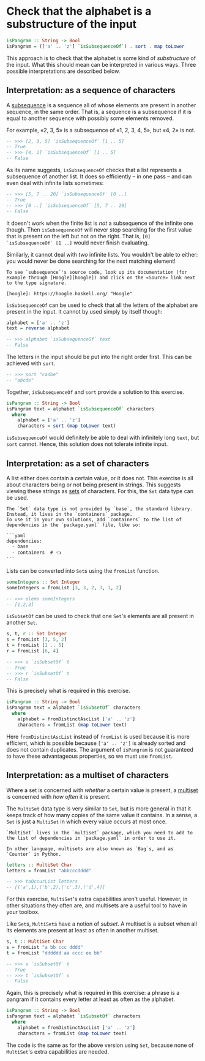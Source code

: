 # Check that the alphabet is a substructure of the input

```haskell
isPangram :: String -> Bool
isPangram = (['a' .. 'z'] `isSubsequenceOf`) . sort . map toLower
```

This approach is to check that the alphabet is some kind of _substructure_ of the input.
What this should mean can be interpreted in various ways.
Three possible interpretations are described below.


## Interpretation: as a sequence of characters

A [subsequence][wikipedia-subsequence] is a sequence all of whose elements are present in another sequence, in the same order.
That is, a sequence is a subsequence if it is equal to another sequence with possibly some elements removed.

For example, «2, 3, 5» is a subsequence of «1, 2, 3, 4, 5», but «4, 2» is not.

```haskell
-- >>> [2, 3, 5] `isSubsequenceOf` [1 .. 5]
-- True
-- >>> [4, 2] `isSubsequenceOf` [1 .. 5]
-- False
```

As its name suggests, `isSubsequenceOf` checks that a list represents a subsequence of another list.
It does so efficiently &ndash; in one pass &ndash; and can even deal with infinite lists sometimes:

```haskell
-- >>> [5, 7 .. 20] `isSubsequenceOf` [0 ..]
-- True
-- >>> [0 ..] `isSubsequenceOf` [5, 7 .. 20]
-- False
```

It doesn't work when the finite list is _not_ a subsequence of the infinite one though.
Then `isSubsequenceOf` will never stop searching for the first value that is present on the left but not on the right.
That is, ``[0] `isSubsequenceOf` [1 ..]`` would never finish evaluating.

Similarly, it cannot deal with _two_ infinite lists.
You wouldn't be able to either: you would never be done searching for the next matching element!

~~~~exercism/advanced
To see `subsequence`'s source code, look up its documentation (for example through [Hoogle][hoogle]) and click on the «Source» link next to the type signature.

[hoogle]: https://hoogle.haskell.org/ "Hoogle"
~~~~

`isSubsequenceOf` can be used to check that all the letters of the alphabet are present in the input.
It cannot by used simply by itself though:

```haskell
alphabet = ['a' .. 'z']
text = reverse alphabet

-- >>> alphabet `isSubsequenceOf` text
-- False
```

The letters in the input should be put into the right order first.
This can be achieved with `sort`.

```haskell
-- >>> sort "cadbe"
-- "abcde"
```

Together, `isSubsequenceOf` and `sort` provide a solution to this exercise.

```haskell
isPangram :: String -> Bool
isPangram text = alphabet `isSubsequenceOf` characters
  where
    alphabet = ['a' .. 'z']
    characters = sort (map toLower text)
```

`isSubsequenceOf` would definitely be able to deal with infinitely long `text`, but `sort` cannot.
Hence, this solution does not tolerate infinite input.


## Interpretation: as a set of characters

A list either does contain a certain value, or it does not.
This exercise is all about characters being or not being present in strings.
This suggests viewing these strings as [sets][wikipedia-set-adt] of characters.
For this, the `Set` data type can be used.

~~~~exercism/note
The `Set` data type is not provided by `base`, the standard library.
Instead, it lives in the `containers` package.
To use it in your own solutions, add `containers` to the list of dependencies in the `package.yaml` file, like so:

```yaml
dependencies:
  - base
  - containers  # 👈
```
~~~~

Lists can be converted into `Set`s using the `fromList` function.

```haskell
someIntegers :: Set Integer
someIntegers = fromList [3, 3, 2, 3, 1, 2]

-- >>> elems someIntegers
-- [1,2,3]
```

`isSubsetOf` can be used to check that one `Set`'s elements are all present in another `Set`.

```haskell
s, t, r :: Set Integer
s = fromList [3, 5, 2]
t = fromList [1 .. 5]
r = fromList [6, 4]

-- >>> s `isSubsetOf` t
-- True
-- >>> r `isSubsetOf` t
-- False
```

This is precisely what is required in this exercise.

```haskell
isPangram :: String -> Bool
isPangram text = alphabet `isSubsetOf` characters
  where
    alphabet = fromDistinctAscList ['a' .. 'z']
    characters = fromList (map toLower text)
```

Here `fromDistinctAscList` instead of `fromList` is used because it is more efficient, which is possible because `['a' .. 'z']` is already sorted and does not contain duplicates.
The argument of `isPangram` is not guaranteed to have these advantageous properties, so we must use `fromList`.


## Interpretation: as a multiset of characters

Where a set is concerned with _whether_ a certain value is present, a [multiset][wikipedia-multiset-adt] is concerned with _how often_ it is present.

The `MultiSet` data type is very similar to `Set`, but is more general in that it keeps track of how many copies of the same value it contains.
In a sense, a `Set` is just a `MultiSet` in which every value occurs at most once.

~~~~exercism/note
`MultiSet` lives in the `multiset` package, which you need to add to the list of dependencies in `package.yaml` in order to use it.
~~~~

~~~~exercism/note
In other language, multisets are also known as `Bag`s, and as `Counter` in Python.
~~~~

```haskell
letters :: MultiSet Char
letters = fromList "abbcccdddd"

-- >>> toOccurList letters
-- [('a',1),('b',2),('c',3),('d',4)]
```

For this exercise, `MultiSet`'s extra capabilities aren't useful.
However, in other situations they often are, and multisets are a useful tool to have in your toolbox.

Like `Set`s, `MultiSet`s have a notion of _subset_.
A multiset is a subset when all its elements are present at least as often in another multiset.

```haskell
s, t :: MultiSet Char
s = fromList "a bb ccc dddd"
t = fromList "dddddd aa cccc ee bb"

-- >>> s `isSubsetOf` t
-- True
-- >>> t `isSubsetOf` s
-- False
```

Again, this is precisely what is required in this exercise: a phrase is a pangram if it contains every letter at least as often as the alphabet.

```haskell
isPangram :: String -> Bool
isPangram text = alphabet `isSubsetOf` characters
  where
    alphabet = fromDistinctAscList ['a' .. 'z']
    characters = fromList (map toLower text)
```

The code is the same as for the above version using `Set`, because none of `MultiSet`'s extra capabilities are needed.


[wikipedia-multiset-adt]:
    https://en.wikipedia.org/wiki/Set_(abstract_data_type)#Multiset
    "Wikipedia: Multiset (abstract data type)"
[wikipedia-set-adt]:
    https://en.wikipedia.org/wiki/Set_(abstract_data_type)
    "Wikipedia: Set (abstract data type)"
[wikipedia-subsequence]:
    https://en.wikipedia.org/wiki/Subsequence
    "Wikipedia: Subsequence"
